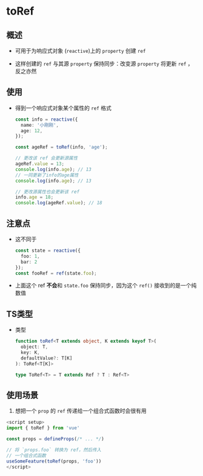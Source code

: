 # toRef

## 概述

+ 可用于为响应式对象 (`reactive`)上的 `property` 创建 `ref`

+ 这样创建的 `ref` 与其源 `property` 保持同步：改变源 `property` 将更新 `ref` ，反之亦然

## 使用

+ 得到一个响应式对象某个属性的 `ref` 格式

    ```ts
    const info = reactive({
      name: '小刚刚',
      age: 12,
    });

    const ageRef = toRef(info, 'age');

    // 更改该 ref 会更新源属性
    ageRef.value = 13;
    console.log(info.age); // 13
    // 一同更新了info的age属性
    console.log(info.age); // 13

    // 更改源属性也会更新该 ref
    info.age = 18;
    console.log(ageRef.value); // 18
    ```

## 注意点

+ 这不同于

  ```ts
  const state = reactive({
    foo: 1,
    bar: 2
  });
  const fooRef = ref(state.foo);

  ```

+ 上面这个 ref **不会**和 `state.foo` 保持同步，因为这个 `ref()` 接收到的是一个纯数值

## TS类型

+ 类型

  ```ts
  function toRef<T extends object, K extends keyof T>(
    object: T,
    key: K,
    defaultValue?: T[K]
  ): ToRef<T[K]>

  type ToRef<T> = T extends Ref ? T : Ref<T>
  ```

## 使用场景

1. 想把一个 `prop` 的 `ref` 传递给一个组合式函数时会很有用

  ```ts
  <script setup>
  import { toRef } from 'vue'

  const props = defineProps(/* ... */)

  // 将 `props.foo` 转换为 ref，然后传入
  // 一个组合式函数
  useSomeFeature(toRef(props, 'foo'))
  </script>
  ```
